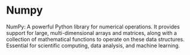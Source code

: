 # Numpy
NumPy: A powerful Python library for numerical operations. It provides support for large, multi-dimensional arrays and matrices, along with a collection of mathematical functions to operate on these data structures. Essential for scientific computing, data analysis, and machine learning.
